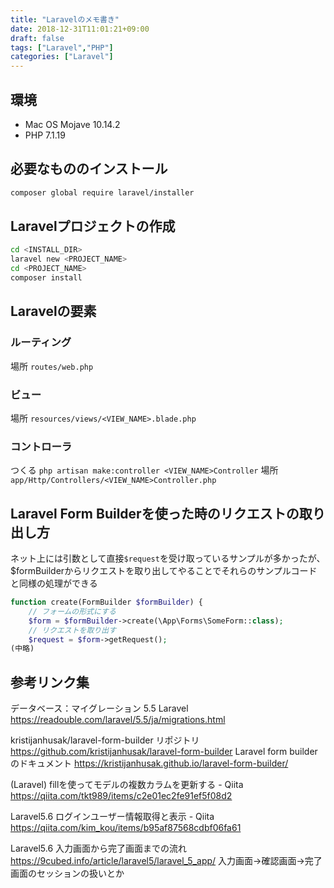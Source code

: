 ```yaml
---
title: "Laravelのメモ書き"
date: 2018-12-31T11:01:21+09:00
draft: false
tags: ["Laravel","PHP"]
categories: ["Laravel"]
---
```


## 環境

- Mac OS Mojave 10.14.2
- PHP 7.1.19

## 必要なもののインストール
```bash
composer global require laravel/installer
```
## Laravelプロジェクトの作成
```bash
cd <INSTALL_DIR>
laravel new <PROJECT_NAME>
cd <PROJECT_NAME>
composer install
```

## Laravelの要素

### ルーティング
場所
`routes/web.php`

### ビュー
場所
`resources/views/<VIEW_NAME>.blade.php`

### コントローラ
つくる
`php artisan make:controller <VIEW_NAME>Controller`
場所
`app/Http/Controllers/<VIEW_NAME>Controller.php`

## Laravel Form Builderを使った時のリクエストの取り出し方
ネット上には引数として直接`$request`を受け取っているサンプルが多かったが、$formBuilderからリクエストを取り出してやることでそれらのサンプルコードと同様の処理ができる
```php
function create(FormBuilder $formBuilder) {
    // フォームの形式にする
    $form = $formBuilder->create(\App\Forms\SomeForm::class);
    // リクエストを取り出す
    $request = $form->getRequest();
(中略)
```

## 参考リンク集
データベース：マイグレーション 5.5 Laravel
https://readouble.com/laravel/5.5/ja/migrations.html

kristijanhusak/laravel-form-builder リポジトリ
https://github.com/kristijanhusak/laravel-form-builder
Laravel form builderのドキュメント
https://kristijanhusak.github.io/laravel-form-builder/

(Laravel) fillを使ってモデルの複数カラムを更新する - Qiita
https://qiita.com/tkt989/items/c2e01ec2fe91ef5f08d2

Laravel5.6 ログインユーザー情報取得と表示 - Qiita
https://qiita.com/kim_kou/items/b95af87568cdbf06fa61

Laravel5.6 入力画面から完了画面までの流れ
https://9cubed.info/article/laravel5/laravel_5_app/
入力画面→確認画面→完了画面のセッションの扱いとか


